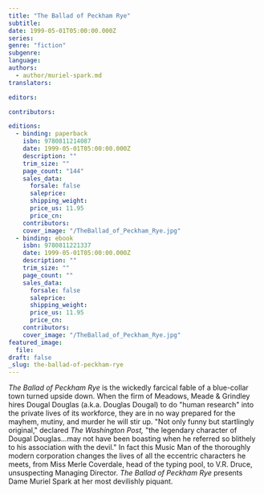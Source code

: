 ```yaml
---
title: "The Ballad of Peckham Rye"
subtitle:
date: 1999-05-01T05:00:00.000Z
series:
genre: "fiction"
subgenre:
language:
authors:
  - author/muriel-spark.md
translators:

editors:

contributors:

editions:
  - binding: paperback
    isbn: 9780811214087
    date: 1999-05-01T05:00:00.000Z
    description: ""
    trim_size: ""
    page_count: "144"
    sales_data:
      forsale: false
      saleprice:
      shipping_weight:
      price_us: 11.95
      price_cn:
    contributors:
    cover_image: "/TheBallad_of_Peckham_Rye.jpg"
  - binding: ebook
    isbn: 9780811221337
    date: 1999-05-01T05:00:00.000Z
    description: ""
    trim_size: ""
    page_count: ""
    sales_data:
      forsale: false
      saleprice:
      shipping_weight:
      price_us: 11.95
      price_cn:
    contributors:
    cover_image: "/TheBallad_of_Peckham_Rye.jpg"
featured_image:
  file:
draft: false
_slug: the-ballad-of-peckham-rye
---
```


_The Ballad of Peckham Rye_ is the wickedly farcical fable of a blue-collar town turned upside down. When the firm of Meadows, Meade & Grindley hires Dougal Douglas (a.k.a. Douglas Dougal) to do "human research" into the private lives of its workforce, they are in no way prepared for the mayhem, mutiny, and murder he will stir up. "Not only funny but startlingly original," declared _The Washington Post,_ "the legendary character of Dougal Douglas...may not have been boasting when he referred so blithely to his association with the devil." In fact this Music Man of the thoroughly modern corporation changes the lives of all the eccentric characters he meets, from Miss Merle Coverdale, head of the typing pool, to V.R. Druce, unsuspecting Managing Director. _The Ballad of Peckham Rye_ presents Dame Muriel Spark at her most devilishly piquant.

